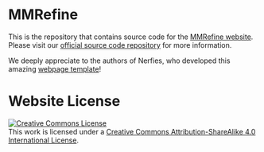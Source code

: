 # MMRefine
This is the repository that contains source code for the [MMRefine website](https://mmrefine.github.io).
Please visit our [official source code repository](https://github.com/naver-ai/MMRefine) for more information.

We deeply appreciate to the authors of Nerfies, who developed this amazing [webpage template](https://github.com/nerfies/nerfies.github.io)!


# Website License
<a rel="license" href="http://creativecommons.org/licenses/by-sa/4.0/"><img alt="Creative Commons License" style="border-width:0" src="https://i.creativecommons.org/l/by-sa/4.0/88x31.png" /></a><br />This work is licensed under a <a rel="license" href="http://creativecommons.org/licenses/by-sa/4.0/">Creative Commons Attribution-ShareAlike 4.0 International License</a>.
